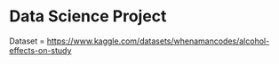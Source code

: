# Data Science Project

Dataset = https://www.kaggle.com/datasets/whenamancodes/alcohol-effects-on-study
